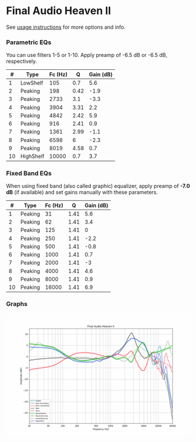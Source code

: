 # Final Audio Heaven II
See [usage instructions](https://github.com/jaakkopasanen/AutoEq#usage) for more options and info.

### Parametric EQs
You can use filters 1-5 or 1-10. Apply preamp of -6.5 dB or -6.5 dB, respectively.

|   # | Type      |   Fc (Hz) |    Q |   Gain (dB) |
|-----|-----------|-----------|------|-------------|
|   1 | LowShelf  |       105 | 0.7  |         5.6 |
|   2 | Peaking   |       198 | 0.42 |        -1.9 |
|   3 | Peaking   |      2733 | 3.1  |        -3.3 |
|   4 | Peaking   |      3904 | 3.31 |         2.2 |
|   5 | Peaking   |      4842 | 2.42 |         5.9 |
|   6 | Peaking   |       916 | 2.41 |         0.9 |
|   7 | Peaking   |      1361 | 2.99 |        -1.1 |
|   8 | Peaking   |      6598 | 6    |        -2.3 |
|   9 | Peaking   |      8019 | 4.58 |         0.7 |
|  10 | HighShelf |     10000 | 0.7  |         3.7 |

### Fixed Band EQs
When using fixed band (also called graphic) equalizer, apply preamp of **-7.0 dB** (if available) and set gains manually with these parameters.

|   # | Type    |   Fc (Hz) |    Q |   Gain (dB) |
|-----|---------|-----------|------|-------------|
|   1 | Peaking |        31 | 1.41 |         5.6 |
|   2 | Peaking |        62 | 1.41 |         3.4 |
|   3 | Peaking |       125 | 1.41 |         0   |
|   4 | Peaking |       250 | 1.41 |        -2.2 |
|   5 | Peaking |       500 | 1.41 |        -0.8 |
|   6 | Peaking |      1000 | 1.41 |         0.7 |
|   7 | Peaking |      2000 | 1.41 |        -3   |
|   8 | Peaking |      4000 | 1.41 |         4.6 |
|   9 | Peaking |      8000 | 1.41 |         0.9 |
|  10 | Peaking |     16000 | 1.41 |         6.9 |

### Graphs
![](./Final%20Audio%20Heaven%20II.png)
